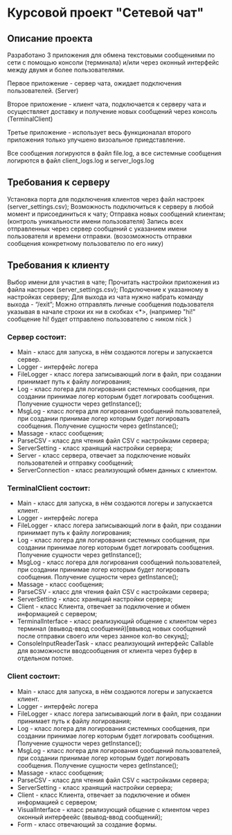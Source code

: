 # Курсовой проект "Сетевой чат"
## Описание проекта
Разработано 3 приложения для обмена текстовыми сообщениями по сети с помощью консоли (терминала) и/или через оконный интерфейс между двумя и более пользователями.

Первое приложение - сервер чата, ожидает подключения пользователей. (Server)

Второе приложение - клиент чата, подключается к серверу чата и осуществляет доставку и получение новых сообщений через консоль (TerminalClient)

Третье приложение - использует весь функционалал второго приложения только улучшено визоальное приедставление.

Все сообщения логируются в файл file.log, а все системные сообщения логирются в файл client_logs.log и server_logs.log

## Требования к серверу
Установка порта для подключения клиентов через файл настроек (server_settings.csv);
Возможность подключиться к серверу в любой момент и присоединиться к чату;
Отправка новых сообщений клиентам; (контроль уникальности имени пользователя)
Запись всех отправленных через сервер сообщений с указанием имени пользователя и времени отправки. 
(возозможность отправки сообщения конкретному пользователю по его нику)

## Требования к клиенту
Выбор имени для участия в чате;
Прочитать настройки приложения из файла настроек (server_settings.csv);
Подключение к указанному в настройках серверу;
Для выхода из чата нужно набрать команду выхода - “/exit”;
Можно отправлять личные сообщения подьзователя указывая в начале строки их ни в скобках <*>, (например "<nick>hi!" сообщение hi! будет отправлено пользователю с ником nick )

### Сервер состоит:
* Main - класс для запуска, в нём создаются логеры и запускается сервер.
* Logger - интерфейс логера
* FileLogger - класс логера записывающий логи в файл, при создании принимает путь к файлу логирования;
* Log - класс логера для логирования системных сообщения, при создании принимае логер которым будет логировать сообщения. Получение сущности через getInstance();
* MsgLog - класс логера для логирования сообщений пользователей, при создании принимае логер которым будет логировать сообщения. Получение сущности через getInstance();
* Massage - класс сообщения;
* ParseCSV - класс для чтения файл CSV с настройками сервера;
* ServerSetting - класс хранящий настройки сервера;
* Server - класс сервера, отвечает за подключение новыйх пользователей и отправку сообщений;
* ServerConnection - класс реализующий обмен данных с клиентом.

### TerminalClient состоит:
* Main - класс для запуска, в нём создаются логеры и запускается клиент.
* Logger - интерфейс логера
* FileLogger - класс логера записывающий логи в файл, при создании принимает путь к файлу логирования;
* Log - класс логера для логирования системных сообщения, при создании принимае логер которым будет логировать сообщения. Получение сущности через getInstance();
* MsgLog - класс логера для логирования сообщений пользователей, при создании принимае логер которым будет логировать сообщения. Получение сущности через getInstance();
* Massage - класс сообщения;
* ParseCSV - класс для чтения файл CSV с настройками сервера;
* ServerSetting - класс хранящий настройки сервера;
* Client - класс Клиента, отвечает за подключение и обмен информацией с сервером;
* TerminalInterface - класс реализующий общение с клиентом через терминал (ввывод-ввод сообщений)[ввывод новых сообщений после отправки своего или через занное кол-во секунд];
* ConsoleInputReaderTask - класс реализующий интерфейс Callable для возможности вводсообщения от клиента через буфер в отдельном потоке.

### Client состоит:
* Main - класс для запуска, в нём создаются логеры и запускается клиент.
* Logger - интерфейс логера
* FileLogger - класс логера записывающий логи в файл, при создании принимает путь к файлу логирования;
* Log - класс логера для логирования системных сообщения, при создании принимае логер которым будет логировать сообщения. Получение сущности через getInstance();
* MsgLog - класс логера для логирования сообщений пользователей, при создании принимае логер которым будет логировать сообщения. Получение сущности через getInstance();
* Massage - класс сообщения;
* ParseCSV - класс для чтения файл CSV с настройками сервера;
* ServerSetting - класс хранящий настройки сервера;
* Client - класс Клиента, отвечает за подключение и обмен информацией с сервером;
* VisualInterface - класс реализующий общение с клиентом через оконный интерфеейс (ввывод-ввод сообщений);
* Form - класс отвечающий за создание формы.



